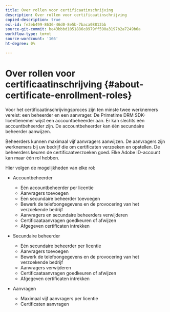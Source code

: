 ```yaml
---
title: Over rollen voor certificaatinschrijving
description: Over rollen voor certificaatinschrijving
copied-description: true
exl-id: fe3eb499-8636-46d0-8e5b-7baca08813bb
source-git-commit: be43bbbd1051886c8979ff590a3197b2a7249b6a
workflow-type: tm+mt
source-wordcount: '166'
ht-degree: 0%

---
```


# Over rollen voor certificaatinschrijving {#about-certificate-enrollment-roles}

Voor het certificaatinschrijvingsproces zijn ten minste twee werknemers vereist: een beheerder en een aanvrager. De Primetime DRM SDK-licentienemer wijst een accountbeheerder aan. Er kan slechts één accountbeheerder zijn. De accountbeheerder kan één secundaire beheerder aanwijzen.

Beheerders kunnen maximaal vijf aanvragers aanwijzen. De aanvragers zijn werknemers bij uw bedrijf die om certificaten verzoeken en opstellen. De beheerders keuren de certificaatverzoeken goed. Elke Adobe ID-account kan maar één rol hebben.

Hier volgen de mogelijkheden van elke rol:

* Accountbeheerder

   * Eén accountbeheerder per licentie
   * Aanvragers toevoegen
   * Een secundaire beheerder toevoegen
   * Bewerk de telefoongegevens en de provocering van het verzoekende bedrijf
   * Aanvragers en secundaire beheerders verwijderen
   * Certificaataanvragen goedkeuren of afwijzen
   * Afgegeven certificaten intrekken

* Secundaire beheerder

   * Eén secundaire beheerder per licentie
   * Aanvragers toevoegen
   * Bewerk de telefoongegevens en de provocering van het verzoekende bedrijf
   * Aanvragers verwijderen
   * Certificaataanvragen goedkeuren of afwijzen
   * Afgegeven certificaten intrekken

* Aanvragen

   * Maximaal vijf aanvragers per licentie
   * Certificaten aanvragen

